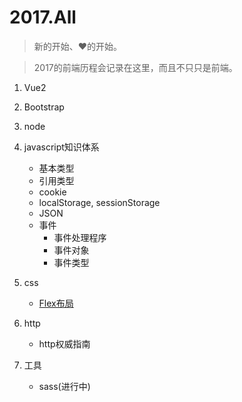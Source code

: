 # 2017.All

> 新的开始、❤的开始。

> 2017的前端历程会记录在这里，而且不只只是前端。

1. Vue2
2. Bootstrap
3. node
4. javascript知识体系
    - 基本类型
    - 引用类型
    - cookie
    - localStorage, sessionStorage
    - JSON
    - 事件
        - 事件处理程序
        - 事件对象
        - 事件类型

5. css
    - [Flex布局](./doc/flex.md)
6. http
    - http权威指南

7. 工具
    - sass(进行中)

